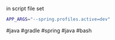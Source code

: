 in script file set
```bash
APP_ARGS="--spring.profiles.active=dev"
```

#java #gradle #spring #java #bash
